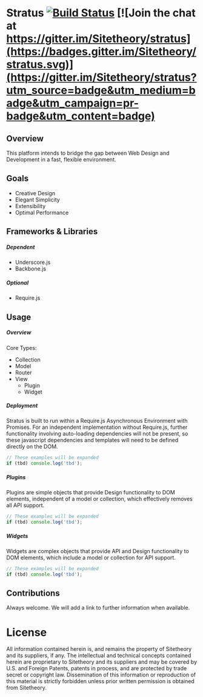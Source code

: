 # Stratus [![Build Status](https://travis-ci.org/Sitetheory/stratus.svg?branch=master)](https://travis-ci.org/Sitetheory/stratus) [![Join the chat at https://gitter.im/Sitetheory/stratus](https://badges.gitter.im/Sitetheory/stratus.svg)](https://gitter.im/Sitetheory/stratus?utm_source=badge&utm_medium=badge&utm_campaign=pr-badge&utm_content=badge)

## Overview

This platform intends to bridge the gap between Web Design and Development in a fast, flexible environment.

## Goals

* Creative Design
* Elegant Simplicity
* Extensibility
* Optimal Performance

## Frameworks & Libraries

##### Dependent

* Underscore.js
* Backbone.js

##### Optional

* Require.js

## Usage

##### Overview

Core Types:

* Collection
* Model
* Router
* View
  * Plugin
  * Widget

##### Deployment

Stratus is built to run within a Require.js Asynchronous Environment with Promises.  For an independent implementation without Require.js, further functionality involving auto-loading dependencies will not be present, so these javascript dependencies and templates will need to be defined directly on the DOM. 

```js
// These examples will be expanded
if (tbd) console.log('tbd');
```

##### Plugins

Plugins are simple objects that provide Design functionality to DOM elements, independent of a model or collection, which effectively removes all API support.

```js
// These examples will be expanded
if (tbd) console.log('tbd');
```

##### Widgets

Widgets are complex objects that provide API and Design functionality to DOM elements, which include a model or collection for API support.

```js
// These examples will be expanded
if (tbd) console.log('tbd');
```

## Contributions

Always welcome.  We will add a link to further information when available.

# License

All information contained herein is, and remains the property of Sitetheory and its suppliers, if any. The intellectual and technical concepts contained herein are proprietary to Sitetheory and its suppliers and may be covered by U.S. and Foreign Patents, patents in process, and are protected by trade secret or copyright law.  Dissemination of this information or reproduction of this material is strictly forbidden unless prior written permission is obtained from Sitetheory.